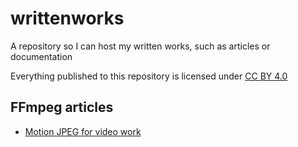 # writtenworks
A repository so I can host my written works, such as articles or documentation

Everything published to this repository is licensed under [CC BY 4.0](LICENSE)

## FFmpeg articles
* [Motion JPEG for video work](mjpeg.pdf)
